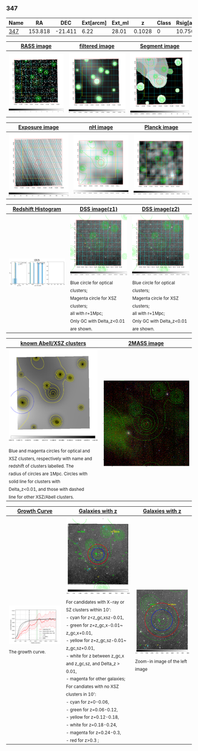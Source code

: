 <div STYLE="page-break-after: always;"></div>

### 347

|Name          |RA          |DEC      | Ext[arcm] | Ext_ml | z    | Class| Rsig[arcmin] | CRsig[c/s] | CR500[c/s] | R500[Mpc] |L500[erg/s]|F500[erg/s/cm^2]| M500[Msun]|Tx[keV]|beta|GC(XSZ,Delta_z<0.01)| GC(OPT,Delta_z<0.01)|GC|alias|
|--------------|------------|------------|---|---|-----------|--------|------|------|----|----|----|----|----|----|----|----|----|----|---|
|[347](script/347.md)     | 153.818       | -21.411       | 6.22    | 28.01   | 0.1028 | 0   | 10.750 |0.094 |0.089 |0.771 |4.234e+43 |1.575e-12 |1.440e+14 |2.769 |0.819 |-, |-, |-, |t315|

|[RASS image](../image/347/347_img.pdf)|[filtered image](../image/347/347_fil.pdf)|[Segment image](../image/347/347_seg.pdf)|
|-------------------|--------------------|-------------------|
| <img src="../image/347/347_img.png" width="300">  | <img src="../image/347/347_fil.png" width="300">   | <img src="../image/347/347_seg.png" width="300">  |

|[Exposure image](../image/347/347_mex.pdf)| [nH image](../image/347/347_nh.pdf)| [Planck image](../image/347/347_p.pdf)|
|-------------------|--------------------|-------------------|
|<img src="../image/347/347_mex.png" width="300">   | <img src="../image/347/347_nh.png" width="300">    | <img src="../image/347/347_p.png" width="300"> |

|[Redshift Histogram](../image/347/347_zg.pdf) | [DSS image(z1)](../image/347/347_dss_z1.pdf)      |  [DSS image(z2)](../image/347/347_dss_z2.pdf)    |
|-------------------|--------------------|-------------------|
|<img src="../image/347/347_zg.png" width="300"> |<img src="../image/347/347_dss_z1.png" width="300"> <sub><br>Blue circle for optical clusters; <br>Magenta circle for XSZ clusters; <br>all with r=1Mpc; <br>Only GC with Delta_z<0.01 are shown. </sub>| <img src="../image/347/347_dss_z2.png" width="300"><sub><br>Blue circle for optical clusters; <br>Magenta circle for XSZ clusters; <br>all with r=1Mpc; <br>Only GC with Delta_z<0.01 are shown. </sub> |

|[known Abell/XSZ clusters](../image/347/347_m.pdf) | [2MASS image](../image/347/347_2mass.pdf)      |
|-------------------|-------------------|
|<img src=../image/347/347_m.png width="300"> <sub><br>Blue and magenta circles for optical and <br>XSZ clusters, respectively with name and <br>redshift of clusters labelled. The <br>radius of circles are 1Mpc. Circles with <br>solid line for clusters with <br>Delta_z<0.01, and those with dashed <br>line for other XSZ/Abell clusters.        </sub>|<img src="../image/347/347_2mass.png" width="300">  |

|[Growth Curve](../image/347/347_gca_all.png) |[Galaxies with z](../image/347/347_opt_ned.pdf) |[Galaxies with z](../image/347/347_opt_ned_zoom.pdf) |
|-------------------|-------------------|-------------------|
| <img src="../image/347/347_gca_all.png" width="300"> <sub><br>The growth curve.</sub>| <img src=../image/347/347_opt_ned.png width="300"> <br><sub> For candidates with X-ray or SZ clusters within 10': <br> - cyan for z<z_gc,xsz-0.01, <br> - green for z=z_gc,x-0.01~ z_gc,x+0.01, <br> - yellow for z=z_gc,sz-0.01~ z_gc,sz+0.01, <br> - white for z between z_gc,x and z_gc,sz, and Delta_z > 0.01, <br> - magenta for other galaxies; <br>For candiates with no XSZ clusters in 10': <br> - cyan for z=0-0.06, <br> - green for z=0.06-0.12, <br> - yellow for z=0.12-0.18, <br> - white for z=0.18-0.24, <br> - magenta for z=0.24-0.3, <br> - red for z>0.3 ;  </sub>|<img src=../image/347/347_opt_ned_zoom.png width="300">  <br><sub> Zoom-in image of the left image</sub>|




